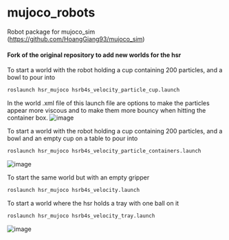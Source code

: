 # mujoco_robots
Robot package for mujoco_sim (https://github.com/HoangGiang93/mujoco_sim)


#### Fork of the original repository to add new worlds for the hsr
To start a world with the robot holding a cup containing 200 particles, and a bowl to pour into

```bash
roslaunch hsr_mujoco hsrb4s_velocity_particle_cup.launch
```
In the world .xml file of this launch file are options to make the particles appear more viscous and to make them more bouncy when hitting the container box.
![image](https://github.com/maltehue/mujoco_robots/assets/122607802/d2f45669-b181-4e5b-a71c-507a02e25a2f)


To start a world with the robot holding a cup containing 200 particles, and a bowl and an empty cup on a table to pour into

```bash
roslaunch hsr_mujoco hsrb4s_velocity_particle_containers.launch
```
![image](https://github.com/maltehue/mujoco_robots/assets/122607802/9597f973-b6e0-47d2-9821-b33ff68a9d20)

To start the same world but with an empty gripper

```bash
roslaunch hsr_mujoco hsrb4s_velocity.launch
```

To start a world where the hsr holds a tray with one ball on it

```bash
roslaunch hsr_mujoco hsrb4s_velocity_tray.launch
```
![image](https://github.com/maltehue/mujoco_robots/assets/122607802/8c4dd17f-37ba-425d-a053-e82a91bbec1a)


